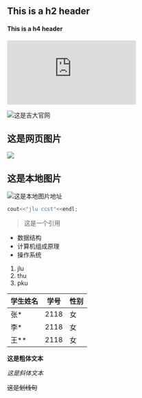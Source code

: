 ## This is a h2 header

#### This is a h4 header

![查看另一个文件请点击这里](https://github.com/xia-yulong/PETask/blob/main/README.md)

![这是吉大官网](https://www.jlu.edu.cn/)

## 这是网页图片

![](https://img2.baidu.com/it/u=2696368310,432957813&fm=26&fmt=auto&gp=0.jpg)

## 这是本地图片

![这是本地图片地址](https://github.com/xia-yulong/PETask/blob/main/d15b95abf74e1fe910af974ae188b7bf.png)

```C++
cout<<"jlu ccst"<<endl;
```


> 这是一个引用


- 数据结构
- 计算机组成原理
- 操作系统



1. jlu
2. thu
3. pku



| 学生姓名 | 学号 | 性别 |
| -------- | ---- | ---- |
| 张*      | 2118 | 女  |
| 李*      | 2118 | 女   |
| 王**     | 2118 | 女   |

**这是粗体文本**

*这是斜体文本*

~~这是划线句~~


